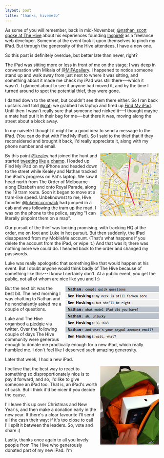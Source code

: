 ```yaml
---
layout: post
title: "thanks, hivemelb"
---
```


As some of you will remember, back in mid-November, [@nathan_scott](http://twitter.com/nathan_scott) [spoke at The Hive](http://thehive.org.au/nathan-sampimon-from-inspire9/) about his experiences founding [Inspire9](http://twitter.com/inspire9) as a freelance web developer. Someone at the event took it upon themselves to pinch my iPad. But through the generosity of the Hive attendees, I have a new one.

So this post is definitely overdue, but better late than never, right?

The iPad was sitting more or less in front of me on the stage; I was deep in conversation with Mikala of [@MiFAgallery](http://twitter.com/MiFAgallery). I happened to notice someone stand up and walk away from just next to where it was sitting, and something about it made me check my iPad was still there---which it wasn't. I glanced about to see if anyone had moved it, and by the time I turned around to spot the potential thief, they were gone.

I darted down to the street, but couldn't see them there either. So I ran back upstairs and told [@pat](http://twitter.com/pat); we grabbed his laptop and fired up [Find My iPad](http://www.apple.com/mobileme/features/find-my-iphone.html). Until then I wasn't really sure that someone had nicked it---I thought maybe a mate had put it in their bag for me---but there it was, moving along the street about a block away.

In my naïveté I thought it might be a good idea to send a message to the iPad. (You can do that with Find My iPad). So I said to the thief that if they reconsidered and brought it back, I'd really appreciate it, along with my phone number and email.

<img src="/images/thanks-hivemelb/map.png" alt="Map around The Order of Melbourne and Melbourne CBD" class="lightboxable" />

By this point [@kealey](http://twitter.com/kealey) had joined the hunt and started [tweeting](http://twitter.com/kealey/status/4475673116672000) [like](http://twitter.com/kealey/status/4475681270403072) [a](http://twitter.com/kealey/status/4476389864505344) [champ](http://twitter.com/kealey/status/4477571194421248). I loaded up Find My iPad on my iPhone and headed down to the street while Kealey and Nathan tracked the iPad's progress on Pat's laptop. We saw it head north from The Order of Melbourne along Elizabeth and onto Royal Parade, along the 19 tram route. Soon it began to move at a tram-like speed. Unbeknownst to me, Hive founder [@lukemccormack](http://twitter.com/lukemccormack) had jumped in a cab and was following the tram up the road. I was on the phone to the police, saying "I can literally pinpoint them on a map".

Our pursuit of the thief was looking promising, with tracking HQ at the order, me on foot and Luke in hot pursuit. But then suddenly, the iPad disappeared from my MobileMe account. (That's what happens if you delete the account from the iPad, or wipe it.) And that was it; there was nothing more we could do. I headed back to the order and changed my passwords.

Luke was really apologetic that something like that would happen at his event. But I doubt anyone would think badly of The Hive because of something like this---I know I certainly don't. At a public event, you get the public, not all of whom are nice like you and I :)

<img src="/images/thanks-hivemelb/chat-with-nathan.png" alt="Chat with Nathan" />

But the next bit was the best bit. The next morning I was chatting to Nathan and he nonchalantly asked me a couple of questions.

Luke and The Hive organised [a pledgie](http://pledgie.com/campaigns/13960) via twitter. Over the following couple of days The Hive community were generous enough to donate me practically enough for a new iPad, which really humbled me. I don't feel like I deserved such amazing generosity.

Later that week, I had a new iPad.

<img src="/images/thanks-hivemelb/new-ipad.jpg" alt="My new iPad" class="lightboxable" />

I believe that the best way to react to something so disproportionately nice is to pay it forward, and so, I'd like to give someone an iPad too. That is, an iPad's worth of cash. But I think it'd be nicer if you decide the cause.

<div id="vote">
  <ul class="results">
  </ul>
</div>

I'll leave this up over Christmas and New Year's, and then make a donation early in the new year. If there's a clear favourite I'll send all the cash their way; if it's too close to call I'll split it between the leaders. So, vote and share :)

Lastly, thanks once again to all you lovely people from The Hive who generously donated part of my new iPad. I'm 

<style type="text/css" media="screen">
  img {
    float: right;
    margin-left: 10px;
  }
  img.lightboxable {
    width: 38%;
  }
  ul.results li {
    list-style-type: none;
    overflow: hidden;
  }
  ul.results li input[type=submit]:disabled {
    color: #333;
    background: transparent;
    border: #bbb 1px solid;
  }
  ul.results li form,
  ul.results li p,
  ul.results li div.result {
    float: left;
  }
  ul.results li div.result {
    padding-top: 1px;
  }
  ul.results li div.result span {
    padding: 0 0.4em;
  }
  ul.results li p {
    margin: 0;
  }
  ul.results li div.count {
    float: left;
    line-height: 1;
    height: 1.2em;
    margin: 0.2em 0 0 0.4em;
    -webkit-border-radius: 3px;
    -moz-border-radius: 3px;
    -o-border-radius: 3px;
    border-radius: 3px;
    background-color: #197a9f;
  }
  ul.results li form,
  div.not-a-form {
    width: 6em;
    text-align: right;
    padding-right: 0.2em;
    border-right: #777 1px solid;
  }
  ul.results li.custom input[type=text] {
    -webkit-border-radius: 3px;
    -moz-border-radius: 3px;
    -o-border-radius: 3px;
    border-radius: 3px;
    background-color: #aaa;
    border: #777777 1px solid;
    padding: 0.2em 0;
    margin-right: 0.2em;
    width: 6em;
  }
  ul.results li.custom input[type=submit] {
    display: none;
  }
  input[type=submit], .button {
    color: #333;
    margin-bottom: 0.4em;
    -webkit-border-radius: 3px;
    -moz-border-radius: 3px;
    -o-border-radius: 3px;
    border-radius: 3px;
    background-color: #999;
    border: #777777 1px solid;
    background: -webkit-gradient(linear, left top, left bottom, from(#ccc), to(#888), color-stop(0.6, #999), color-stop(0.6, #909090), color-stop(0.85, #808080)); }
    input[type=submit][type=submit], .button[type=submit] {
      padding: 0.2em 0.2em; }
    input[type=submit]:hover, .button:hover {
      cursor: pointer;
      background: -webkit-gradient(linear, left top, left bottom, from(#989898), to(#606060), color-stop(0.6, #707070), color-stop(0.6, #666), color-stop(0.85, #585858)); }
    input[type=submit]:active, .button:active {
      background: -webkit-gradient(linear, left top, left bottom, from(#aaa), to(#666), color-stop(0.6, #777), color-stop(0.6, #707070), color-stop(0.85, #606060)); }
</style>

<script type="text/javascript" charset="utf-8">
  head.ready(function() {
    String.prototype.slugify = function() {
      return this.toLowerCase().replace(' ', '-').replace(/[^a-z0-9-]/i, '')
    };
    var get_results = function(callback) {
      $.ajax({
        url: 'http://localhost:3000/results.jsonp',
        dataType: 'jsonp',
        success: callback
      });
    };
    var on_choice_submit = function() {
      var form = $(this);
      var action = form.attr('action');
      if (form.find('input[type=text]').length > 0) {
        action = "http://localhost:3000/vote.jsonp/" + form.find('input[type=text]').val();
      }
      $('ul.results li input[type=submit]').attr('disabled', 'disabled');
      $.ajax({
        url: action,
        type: 'POST',
        dataType: 'jsonp',
        complete: function() {
          get_results(function(data) {
            var total_count = 0;
            $(data).each(function(i, result) {
              total_count += parseInt(result.count);
            });
            $(data).each(function(i, result) {
              var add_result_to = function(elem) {
                elem.find('div.result').remove();
                return elem.append(
                  $('<div />')
                    .addClass('result')
                    .data('count', result.count)
                    .append(
                      $('<span />').html(result.count),
                      $('<div />')
                        .addClass('count')
                        .css({width: '0'})
                        .animate({width: (300 * result.count / total_count) + 'px'}, 1000)
                    )
                );
              };
              if (form.parents('ul').children('li').filter('.' + result.choice.slugify()).length == 0) {
                $('ul.results').append(
                  add_result_to($('<li />')
                    .addClass(result.choice.slugify())
                    .append(choice_form_for(result, function() {}))
                  )
                );
                $('ul.results li.custom').hide();
                $('ul.results li input[type=submit]').attr('disabled', 'disabled');
              } else {
                add_result_to($('ul.results li.' + result.choice.slugify()));
              }
            });
          });
        }
      });
      return false;
    };
    var choice_form_for = function(result, callback) {
      return $('<form />')
        .attr('method', 'post')
        .attr('action', 'http://localhost:3000/vote.jsonp/' + result.choice)
        .append(
          $('<input />').attr('type', 'submit').attr('value', result.choice)
        ).submit(callback);
    };
    get_results(function(data) {
      $(data).each(function(i, result) {
        $('ul.results').append(
          $('<li />').addClass(
            result.choice.slugify()
          ).append(
            choice_form_for(result, on_choice_submit)
          )
        );
      });
      $('ul.results').append(
        $('<li />').addClass('custom').append(function() {
          var form = choice_form_for({choice: ''}, on_choice_submit);
          form.prepend(
            $('<input />').attr('type', 'text').attr('name', 'choice')
          );
          return form;
        }())
      );
    });
  });
</script>
